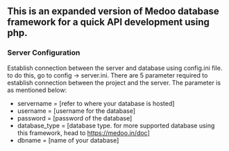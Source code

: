 ## This is an expanded version of Medoo database framework for a quick API development using php.


### Server Configuration
Establish connection between the server and database using config.ini file. to do this, go to config -> server.ini. There are 5 parameter required to establish connection between the project and the server. The parameter is as mentioned below:

- servername = [refer to where your database is hosted]
- username = [username for the database]
- password = [password of the database]
- database_type = [database type. for more supported database using this framework, head to https://medoo.in/doc]
- dbname = [name of your database]


